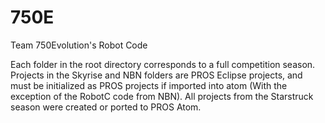 # 750E
Team 750Evolution's Robot Code

Each folder in the root directory corresponds to a full competition season. Projects in the Skyrise and NBN folders are PROS Eclipse projects, and must be initialized as PROS projects if imported into atom (With the exception of the RobotC code from NBN). All projects from the Starstruck season were created or ported to PROS Atom.